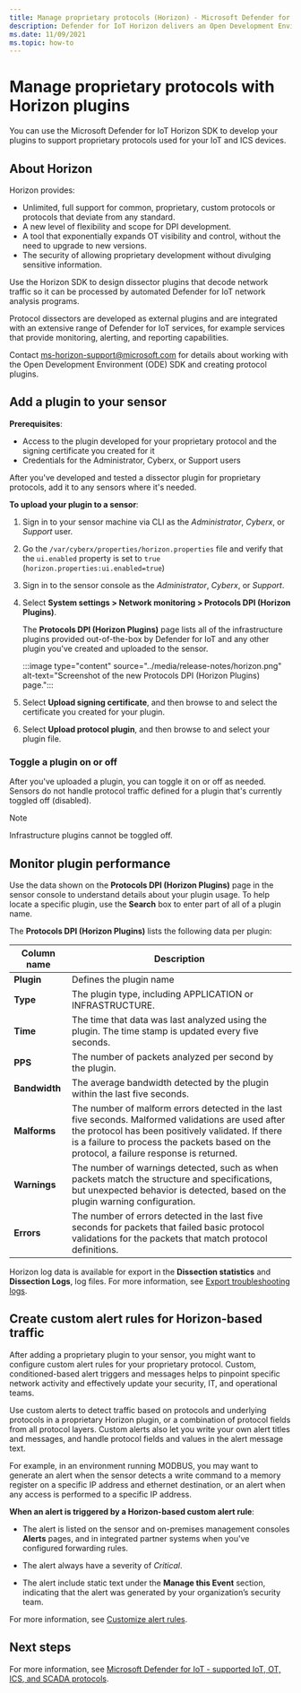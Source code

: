 ```yaml
---
title: Manage proprietary protocols (Horizon) - Microsoft Defender for IoT
description: Defender for IoT Horizon delivers an Open Development Environment (ODE) used to secure IoT and ICS devices running proprietary protocols.
ms.date: 11/09/2021
ms.topic: how-to
---
```


# Manage proprietary protocols with Horizon plugins

You can use the Microsoft Defender for IoT Horizon SDK to develop your plugins to support proprietary protocols used for your IoT and ICS devices.

## About Horizon

Horizon provides:

  - Unlimited, full support for common, proprietary, custom protocols or protocols that deviate from any standard.
  - A new level of flexibility and scope for DPI development.
  - A tool that exponentially expands OT visibility and control, without the need to upgrade to new versions.
  - The security of allowing proprietary development without divulging sensitive information.

Use the Horizon SDK to design dissector plugins that decode network traffic so it can be processed by automated Defender for IoT network analysis programs.

Protocol dissectors are developed as external plugins and are integrated with an extensive range of Defender for IoT services, for example services that provide monitoring, alerting, and reporting capabilities.

Contact <ms-horizon-support@microsoft.com> for details about working with the Open Development Environment (ODE) SDK and creating protocol plugins.

## Add a plugin to your sensor

**Prerequisites**:

- Access to the plugin developed for your proprietary protocol and the signing certificate you created for it
- Credentials for the Administrator, Cyberx, or Support users

After you've developed and tested a dissector plugin for proprietary protocols, add it to any sensors where it's needed.

**To upload your plugin to a sensor**:

1. Sign in to your sensor machine via CLI as the *Administrator*, *Cyberx*, or *Support* user.

1. Go the `/var/cyberx/properties/horizon.properties` file and verify that the `ui.enabled` property is set to `true` (`horizon.properties:ui.enabled=true`)

1. Sign in to the sensor console as the *Administrator*, *Cyberx*, or *Support*.

1. Select **System settings > Network monitoring > Protocols DPI (Horizon Plugins)**.

    The **Protocols DPI (Horizon Plugins)** page lists all of the infrastructure plugins provided out-of-the-box by Defender for IoT and any other plugin you've created and uploaded to the sensor.

    :::image type="content" source="../media/release-notes/horizon.png" alt-text="Screenshot of the new Protocols DPI (Horizon Plugins) page.":::


1. Select **Upload signing certificate**, and then browse to and select the certificate you created for your plugin.

1. Select **Upload protocol plugin**, and then browse to and select your plugin file.

### Toggle a plugin on or off

After you've uploaded a plugin, you can toggle it on or off as needed. Sensors do not handle protocol traffic defined for a plugin that's currently toggled off (disabled).

> [!NOTE]
> Infrastructure plugins cannot be toggled off.

## Monitor plugin performance

Use the data shown on the **Protocols DPI (Horizon Plugins)** page in the sensor console to understand details about your plugin usage. To help locate a specific plugin, use the **Search** box to enter part of all of a plugin name.

The **Protocols DPI (Horizon Plugins)** lists the following data per plugin:

|Column name  |Description |
|---------|---------|
|**Plugin**     | Defines the plugin name        |
|**Type**     |   The plugin type, including APPLICATION or INFRASTRUCTURE.      |
|**Time**     |  The time that data was last analyzed using the plugin. The time stamp is updated every five seconds.       |
|**PPS**     |   The number of packets analyzed per second by the plugin.  |
|**Bandwidth**     |    The average bandwidth detected by the plugin within the last five seconds.     |
|**Malforms**     |  The number of malform errors detected in the last five seconds. Malformed validations are used after the protocol has been positively validated. If there is a failure to process the packets based on the protocol, a failure response is returned.       |
|**Warnings**     | The number of warnings detected, such as when packets match the structure and specifications, but unexpected behavior is detected, based on the plugin warning configuration.        |
| **Errors** | The number of errors detected in the last five seconds for packets that failed basic protocol validations for the packets that match protocol definitions. |

Horizon log data is available for export in the **Dissection statistics** and **Dissection Logs**, log files. For more information, see [Export troubleshooting logs](how-to-troubleshoot-the-sensor-and-on-premises-management-console.md).

## Create custom alert rules for Horizon-based traffic

After adding a proprietary plugin to your sensor, you might want to configure custom alert rules for your proprietary protocol. Custom, conditioned-based alert triggers and messages helps to pinpoint specific network activity and effectively update your security, IT, and operational teams.

Use custom alerts to detect traffic based on protocols and underlying protocols in a proprietary Horizon plugin, or a combination of protocol fields from all protocol layers. Custom alerts also let you write your own alert titles and messages, and handle protocol fields and values in the alert message text.

For example, in an environment running MODBUS, you may want to generate an alert when the sensor detects a write command to a memory register on a specific IP address and ethernet destination, or an alert when any access is performed to a specific IP address.

**When an alert is triggered by a Horizon-based custom alert rule**:

- The alert is listed on the sensor and on-premises management consoles **Alerts** pages, and in integrated partner systems when you've configured forwarding rules.

- The alert always have a severity of *Critical*.

- The alert include static text under the **Manage this Event** section, indicating that the alert was generated by your organization’s security team.

For more information, see [Customize alert rules](how-to-accelerate-alert-incident-response.md#customize-alert-rules).

## Next steps

For more information, see [Microsoft Defender for IoT - supported IoT, OT, ICS, and SCADA protocols](concept-supported-protocols.md).